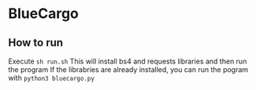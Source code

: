 # BlueCargo

## How to run
Execute `sh run.sh`
This will install bs4 and requests libraries and then run the program
If the librabries are already installed, you can run the pogram with `python3 bluecargo.py`
